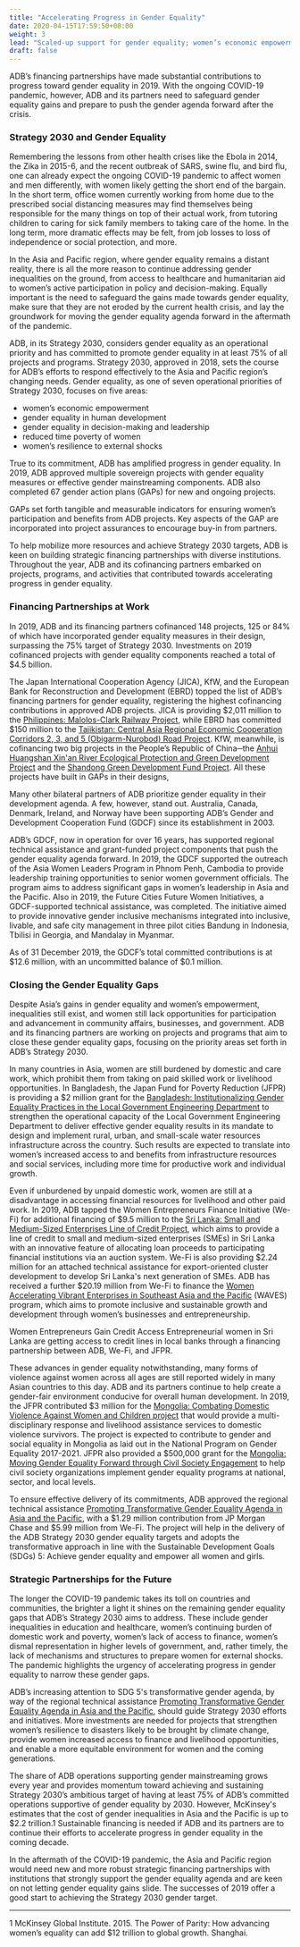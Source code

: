 ```yaml
---
title: "Accelerating Progress in Gender Equality"
date: 2020-04-15T17:59:50+08:00
weight: 3
lead: "Scaled-up support for gender equality; women’s economic empowerment; gender equality in human development, decision-making, and leadership; reducing time poverty for women; strengthening women’s resilience to shocks."
draft: false
---
```


ADB’s financing partnerships have made substantial contributions to progress toward gender equality in 2019. With the ongoing COVID-19 pandemic, however, ADB and its partners need to safeguard gender equality gains and prepare to push the gender agenda forward after the crisis.

### Strategy 2030 and Gender Equality

Remembering the lessons from other health crises like the Ebola in 2014, the Zika in 2015-6, and the recent outbreak of SARS, swine flu, and bird flu, one can already expect the ongoing COVID-19 pandemic to affect women and men differently, with women likely getting the short end of the bargain. In the short term, office women currently working from home due to the prescribed social distancing measures may find themselves being responsible for the many things on top of their actual work, from tutoring children to caring for sick family members to taking care of the home. In the long term, more dramatic effects may be felt, from job losses to loss of independence or social protection, and more.

In the Asia and Pacific region, where gender equality remains a distant reality, there is all the more reason to continue addressing gender inequalities on the ground, from access to healthcare and humanitarian aid to women’s active participation in policy and decision-making. Equally important is the need to safeguard the gains made towards gender equality, make sure that they are not eroded by the current health crisis, and lay the groundwork for moving the gender equality agenda forward in the aftermath of the pandemic.

ADB, in its Strategy 2030, considers gender equality as an operational priority and has committed to promote gender equality in at least 75% of all projects and programs. Strategy 2030, approved in 2018, sets the course for ADB’s efforts to respond effectively to the Asia and Pacific region’s changing needs. Gender equality, as one of seven operational priorities of Strategy 2030, focuses on five areas:

* women’s economic empowerment
* gender equality in human development
* gender equality in decision-making and leadership
* reduced time poverty of women
* women’s resilience to external shocks

True to its commitment, ADB has amplified progress in gender equality. In 2019, ADB approved multiple sovereign projects with gender equality measures or effective gender mainstreaming components. ADB also completed 67 gender action plans (GAPs) for new and ongoing projects.

GAPs set forth tangible and measurable indicators for ensuring women’s participation and benefits from ADB projects. Key aspects of the GAP are incorporated into project assurances to encourage buy-in from partners.

To help mobilize more resources and achieve Strategy 2030 targets, ADB is keen on building strategic financing partnerships with diverse institutions. Throughout the year, ADB and its cofinancing partners embarked on projects, programs, and activities that contributed towards accelerating progress in gender equality.

### Financing Partnerships at Work

In 2019, ADB and its financing partners cofinanced 148 projects, 125 or 84% of which have incorporated gender equality measures in their design, surpassing the 75% target of Strategy 2030. Investments on 2019 cofinanced projects with gender equality components reached a total of $4.5 billion.

The Japan International Cooperation Agency (JICA), KfW, and the European Bank for Reconstruction and Development (EBRD) topped the list of ADB’s financing partners for gender equality, registering the highest cofinancing contributions in approved ADB projects. JICA is providing $2,011 million to the [Philippines: Malolos-Clark Railway Project](https://www.adb.org/projects/52083-001/main), while EBRD has committed $150 million to the [Tajikistan: Central Asia Regional Economic Cooperation Corridors 2, 3, and 5 (Obigarm-Nurobod) Road Project](https://www.adb.org/projects/52042-001/main). KfW, meanwhile, is cofinancing two big projects in the People’s Republic of China─the [Anhui Huangshan Xin'an River Ecological Protection and Green Development Project](https://www.adb.org/projects/52026-001/main) and the [Shandong Green Development Fund Project](https://www.adb.org/projects/51194-001/main). All these projects have built in GAPs in their designs,

Many other bilateral partners of ADB prioritize gender equality in their development agenda. A few, however, stand out. Australia, Canada, Denmark, Ireland, and Norway have been supporting ADB’s Gender and Development Cooperation Fund (GDCF) since its establishment in 2003.

ADB’s GDCF, now in operation for over 16 years, has supported regional technical assistance and grant-funded project components that push the gender equality agenda forward. In 2019, the GDCF supported the outreach of the Asia Women Leaders Program in Phnom Penh, Cambodia to provide leadership training opportunities to senior women government officials. The program aims to address significant gaps in women’s leadership in Asia and the Pacific. Also in 2019, the Future Cities Future Women Initiatives, a GDCF-supported technical assistance, was completed. The initiative aimed to provide innovative gender inclusive mechanisms integrated into inclusive, livable, and safe city management in three pilot cities Bandung in Indonesia, Tbilisi in Georgia, and Mandalay in Myanmar.

As of 31 December 2019, the GDCF’s total committed contributions is at $12.6 million, with an uncommitted balance of $0.1 million.

### Closing the Gender Equality Gaps

Despite Asia’s gains in gender equality and women’s empowerment, inequalities still exist, and women still lack opportunities for participation and advancement in community affairs, businesses, and government. ADB and its financing partners are working on projects and programs that aim to close these gender equality gaps, focusing on the priority areas set forth in ADB’s Strategy 2030.

In many countries in Asia, women are still burdened by domestic and care work, which prohibit them from taking on paid skilled work or livelihood opportunities. In Bangladesh, the Japan Fund for Poverty Reduction (JFPR) is providing a $2 million grant for the [Bangladesh: Institutionalizing Gender Equality Practices in the Local Government Engineering Department](https://www.adb.org/projects/51319-001/main#project-overview) to strengthen the operational capacity of the Local Government Engineering Department to deliver effective gender equality results in its mandate to design and implement rural, urban, and small-scale water resources infrastructure across the country. Such results are expected to translate into women’s increased access to and benefits from infrastructure resources and social services, including more time for productive work and individual growth.

Even if unburdened by unpaid domestic work, women are still at a disadvantage in accessing financial resources for livelihood and other paid work. In 2019, ADB tapped the Women Entrepreneurs Finance Initiative (We-Fi) for additional financing of $9.5 million to the [Sri Lanka: Small and Medium-Sized Enterprises Line of Credit Project](https://www.adb.org/projects/49273-001/main#project-overview), which aims to provide a line of credit to small and medium-sized enterprises (SMEs) in Sri Lanka with an innovative feature of allocating loan proceeds to participating financial institutions via an auction system. We-Fi is also providing $2.24 million for an attached technical assistance for export-oriented cluster development to develop Sri Lanka's next generation of SMEs. ADB has received a further $20.19 million from We-Fi to finance the [Women Accelerating Vibrant Enterprises in Southeast Asia and the Pacific](https://www.adb.org/news/new-we-fi-financing-enhance-adbs-support-women-led-smes-viet-nam-and-pacific) (WAVES) program, which aims to promote inclusive and sustainable growth and development through women’s businesses and entrepreneurship.

Women Entrepreneurs Gain Credit Access Entrepreneurial women in Sri Lanka are getting access to credit lines in local banks through a financing partnership between ADB, We-Fi, and JFPR. <Full story>

These advances in gender equality notwithstanding, many forms of violence against women across all ages are still reported widely in many Asian countries to this day. ADB and its partners continue to help create a gender-fair environment conducive for overall human development. In 2019, the JFPR contributed $3 million for the [Mongolia: Combating Domestic Violence Against Women and Children project](https://www.adb.org/projects/52314-001/main#project-overview) that would provide a multi-disciplinary response and livelihood assistance services to domestic violence survivors. The project is expected to contribute to gender and social equality in Mongolia as laid out in the National Program on Gender Equality 2017-2021. JFPR also provided a $500,000 grant for the [Mongolia: Moving Gender Equality Forward through Civil Society Engagement](https://www.adb.org/projects/52314-001/main#project-overview) to help civil society organizations implement gender equality programs at national, sector, and local levels.

To ensure effective delivery of its commitments, ADB approved the regional technical assistance [Promoting Transformative Gender Equality Agenda in Asia and the Pacific](https://www.adb.org/projects/52214-001/main#project-overview), with a $1.29 million contribution from JP Morgan Chase and $5.99 million from We-Fi. The project will help in the delivery of the ADB Strategy 2030 gender equality targets and adopts the transformative approach in line with the Sustainable Development Goals (SDGs) 5: Achieve gender equality and empower all women and girls.

### Strategic Partnerships for the Future

The longer the COVID-19 pandemic takes its toll on countries and communities, the brighter a light it shines on the remaining gender equality gaps that ADB’s Strategy 2030 aims to address. These include gender inequalities in education and healthcare, women’s continuing burden of domestic work and poverty, women’s lack of access to finance, women’s dismal representation in higher levels of government, and, rather timely, the lack of mechanisms and structures to prepare women for external shocks. The pandemic highlights the urgency of accelerating progress in gender equality to narrow these gender gaps.

ADB’s increasing attention to SDG 5's transformative gender agenda, by way of the regional technical assistance [Promoting Transformative Gender Equality Agenda in Asia and the Pacific](https://www.adb.org/projects/52214-001/main#project-overview), should guide Strategy 2030 efforts and initiatives. More investments are needed for projects that strengthen women’s resilience to disasters likely to be brought by climate change, provide women increased access to finance and livelihood opportunities, and enable a more equitable environment for women and the coming generations.

The share of ADB operations supporting gender mainstreaming grows every year and provides momentum toward achieving and sustaining Strategy 2030’s ambitious target of having at least 75% of ADB’s committed operations supportive of gender equality by 2030. However, McKinsey's estimates that the cost of gender inequalities in Asia and the Pacific is up to $2.2 trillion.1 Sustainable financing is needed if ADB and its partners are to continue their efforts to accelerate progress in gender equality in the coming decade.

In the aftermath of the COVID-19 pandemic, the Asia and Pacific region would need new and more robust strategic financing partnerships with institutions that strongly support the gender equality agenda and are keen on not letting gender equality gains slide. The successes of 2019 offer a good start to achieving the Strategy 2030 gender target.

---

1 McKinsey Global Institute. 2015. The Power of Parity: How advancing women’s equality can add $12 trillion to global growth. Shanghai.